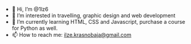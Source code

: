 - 👋 Hi, I’m @1lz6
- 👀 I’m interested in travelling, graphic design and web development
- 🌱 I’m currently learning HTML, CSS and Javascript, purchase a course for Python as well.
- 📫 How to reach me: ilze.krasnobaja@gmail.com
